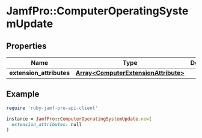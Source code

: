 # JamfPro::ComputerOperatingSystemUpdate

## Properties

| Name | Type | Description | Notes |
| ---- | ---- | ----------- | ----- |
| **extension_attributes** | [**Array&lt;ComputerExtensionAttribute&gt;**](ComputerExtensionAttribute.md) |  | [optional] |

## Example

```ruby
require 'ruby-jamf-pro-api-client'

instance = JamfPro::ComputerOperatingSystemUpdate.new(
  extension_attributes: null
)
```

